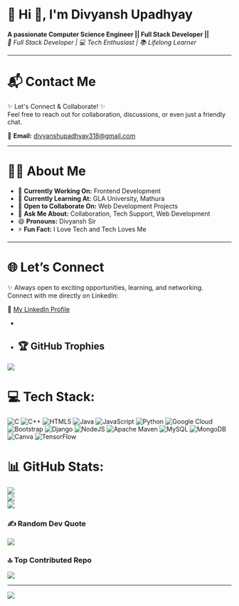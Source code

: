 # 💫 Hi 👋, I'm Divyansh Upadhyay  
**A passionate Computer Science Engineer || Full Stack Developer ||**  
*🚀 Full Stack Developer | 💻 Tech Enthusiast | 📚 Lifelong Learner*  

---

# 📬 Contact Me  
✨ Let's Connect & Collaborate! ✨  
Feel free to reach out for collaboration, discussions, or even just a friendly chat.  

📧 **Email:** [divyanshupadhyay318@gmail.com](mailto:divyanshupadhyay318@gmail.com)  

---

# 👨‍💻 About Me  

- 🔭 **Currently Working On:** Frontend Development  
- 🌱 **Currently Learning At:** GLA University, Mathura  
- 🤝 **Open to Collaborate On:** Web Development Projects  
- 💬 **Ask Me About:** Collaboration, Tech Support, Web Development  
- 😄 **Pronouns:** Divyansh Sir  
- ⚡ **Fun Fact:** I Love Tech and Tech Loves Me  

---

# 🌐 Let’s Connect  

✨ Always open to exciting opportunities, learning, and networking.  
Connect with me directly on LinkedIn:  

🔗 [My LinkedIn Profile](https://www.linkedin.com/in/divyansh-upadhyay-8a8638326)  
  

- 
- ## 🏆 GitHub Trophies
![](https://github-profile-trophy.vercel.app/?username=divyansh0563&theme=radical&no-frame=false&no-bg=true&margin-w=4)

# 💻 Tech Stack:
![C](https://img.shields.io/badge/c-%2300599C.svg?style=for-the-badge&logo=c&logoColor=white) ![C++](https://img.shields.io/badge/c++-%2300599C.svg?style=for-the-badge&logo=c%2B%2B&logoColor=white) ![HTML5](https://img.shields.io/badge/html5-%23E34F26.svg?style=for-the-badge&logo=html5&logoColor=white) ![Java](https://img.shields.io/badge/java-%23ED8B00.svg?style=for-the-badge&logo=openjdk&logoColor=white) ![JavaScript](https://img.shields.io/badge/javascript-%23323330.svg?style=for-the-badge&logo=javascript&logoColor=%23F7DF1E) ![Python](https://img.shields.io/badge/python-3670A0?style=for-the-badge&logo=python&logoColor=ffdd54) ![Google Cloud](https://img.shields.io/badge/GoogleCloud-%234285F4.svg?style=for-the-badge&logo=google-cloud&logoColor=white) ![Bootstrap](https://img.shields.io/badge/bootstrap-%238511FA.svg?style=for-the-badge&logo=bootstrap&logoColor=white) ![Django](https://img.shields.io/badge/django-%23092E20.svg?style=for-the-badge&logo=django&logoColor=white) ![NodeJS](https://img.shields.io/badge/node.js-6DA55F?style=for-the-badge&logo=node.js&logoColor=white) ![Apache Maven](https://img.shields.io/badge/Apache%20Maven-C71A36?style=for-the-badge&logo=Apache%20Maven&logoColor=white) ![MySQL](https://img.shields.io/badge/mysql-4479A1.svg?style=for-the-badge&logo=mysql&logoColor=white) ![MongoDB](https://img.shields.io/badge/MongoDB-%234ea94b.svg?style=for-the-badge&logo=mongodb&logoColor=white) ![Canva](https://img.shields.io/badge/Canva-%2300C4CC.svg?style=for-the-badge&logo=Canva&logoColor=white) ![TensorFlow](https://img.shields.io/badge/TensorFlow-%23FF6F00.svg?style=for-the-badge&logo=TensorFlow&logoColor=white)
# 📊 GitHub Stats:
![](https://github-readme-stats.vercel.app/api?username=divyansh0563&theme=dark&hide_border=false&include_all_commits=true&count_private=false)<br/>
![](https://nirzak-streak-stats.vercel.app/?user=divyansh0563&theme=dark&hide_border=false)<br/>
![](https://github-readme-stats.vercel.app/api/top-langs/?username=rastogi-sahab-001&theme=dark&hide_border=false&include_all_commits=true&count_private=false&layout=compact)


### ✍️ Random Dev Quote
![](https://quotes-github-readme.vercel.app/api?type=horizontal&theme=radical)

### 🔝 Top Contributed Repo
![](https://github-contributor-stats.vercel.app/api?username=divyansh0563&limit=5&theme=dark&combine_all_yearly_contributions=true)

---
[![](https://visitcount.itsvg.in/api?id=divyansh0563&icon=0&color=0)](https://visitcount.itsvg.in)

<!-- Proudly created with GPRM ( https://gprm.itsvg.in ) -->

<!--
**divyansh0563/divyansh0563** is a ✨ _special_ ✨ repository because its `README.md` (this file) appears on your GitHub profile.

Here are some ideas to get you started:

- 🔭 I’m currently working on ...
- 🌱 I’m currently learning ...
- 👯 I’m looking to collaborate on ...
- 🤔 I’m looking for help with ...
- 💬 Ask me about ...
- 📫 How to reach me: ...
- 😄 Pronouns: ...
- ⚡ Fun fact: ...
-->


